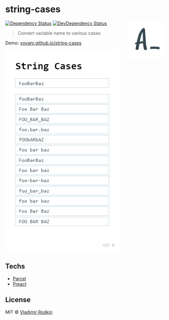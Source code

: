 # string-cases

<img align="right" width="120" height="120"
     src="./logo.svg" alt="String Cases logo">

[![Dependency Status][depstat-image]][depstat-url]
[![DevDependency Status][depstat-dev-image]][depstat-dev-url]

> Convert variable name to various cases

Demo: [vovanr.github.io/string-cases][demo]

![](preview.png)

## Techs

- [Parcel](https://parceljs.org/)
- [Preact](https://preactjs.com/)

## License
MIT © [Vladimir Rodkin](https://github.com/VovanR)

[demo]: https://vovanr.github.io/string-cases

[depstat-url]: https://david-dm.org/VovanR/string-cases
[depstat-image]: https://david-dm.org/VovanR/string-cases.svg?style=flat-square

[depstat-dev-url]: https://david-dm.org/VovanR/string-cases
[depstat-dev-image]: https://david-dm.org/VovanR/string-cases/dev-status.svg?style=flat-square

